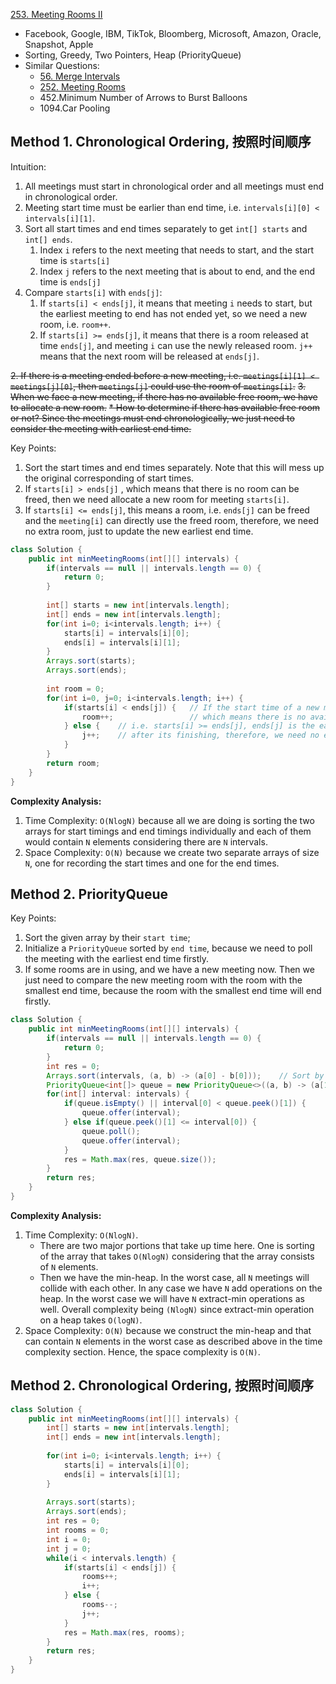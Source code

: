 [253. Meeting Rooms II](https://leetcode.com/problems/meeting-rooms-ii/)

* Facebook, Google, IBM, TikTok, Bloomberg, Microsoft, Amazon, Oracle, Snapshot, Apple
* Sorting, Greedy, Two Pointers, Heap (PriorityQueue)
* Similar Questions:
    * [56. Merge Intervals](https://leetcode.com/problems/merge-intervals/)
    * [252. Meeting Rooms](https://leetcode.com/problems/meeting-rooms/)
    * 452.Minimum Number of Arrows to Burst Balloons
    * 1094.Car Pooling


## Method 1. Chronological Ordering, 按照时间顺序
Intuition:
1. All meetings must start in chronological order and all meetings must end in chronological order.
2. Meeting start time must be earlier than end time, i.e. `intervals[i][0] < intervals[i][1]`.
3. Sort all start times and end times separately to get `int[] starts` and `int[] ends`.
    1. Index `i` refers to the next meeting that needs to start, and the start time is `starts[i]`
    2. Index `j` refers to the next meeting that is about to end, and the end time is `ends[j]`
4. Compare `starts[i]` with `ends[j]`:
    1. If `starts[i] < ends[j]`, it means that meeting `i` needs to start, but the earliest meeting to end has not ended yet, so we need a new room, i.e. `room++`.
    2. If `starts[i] >= ends[j]`, it means that there is a room released at time `ends[j]`, and meeting `i` can use the newly released room. `j++` means that the next room will be released at `ends[j]`.

~~2. If there is a meeting ended before a new meeting, i.e. `meetings[i][1] < meetings[j][0]`, then `meetings[j]` could use the room of `meetings[i]`.~~
~~3. When we face a new meeting, if there has no available free room, we have to allocate a new room.~~
    ~~* How to determine if there has available free room or not? Since the meetings must end chronologically, we just need to consider the meeting with earliest end time.~~

Key Points:
1. Sort the start times and end times separately. Note that this will mess up the original corresponding of start times. 
2. If `starts[i] > ends[j]` , which means that there is no room can be freed, then we need allocate a new room for meeting `starts[i]`. 
3. If `starts[i] <= ends[j]`, this means a room, i.e. `ends[j]` can be freed and the `meeting[i]` can directly use the freed room, therefore, we need no extra room, just to update the new earliest end time.
```java
class Solution {
    public int minMeetingRooms(int[][] intervals) {
        if(intervals == null || intervals.length == 0) {
            return 0;
        }
        
        int[] starts = new int[intervals.length];
        int[] ends = new int[intervals.length];
        for(int i=0; i<intervals.length; i++) {
            starts[i] = intervals[i][0];
            ends[i] = intervals[i][1];
        }
        Arrays.sort(starts);
        Arrays.sort(ends);
        
        int room = 0;
        for(int i=0, j=0; i<intervals.length; i++) {
            if(starts[i] < ends[j]) {   // If the start time of a new meeting is smaller than the earliest ended meeting time,
                room++;                 // which means there is no available free room for the new meeting, therefore, we need allocate a new one.
            } else {    // i.e. starts[i] >= ends[j], ends[j] is the earliest end time, if starts[i]>=ends[j], which means we can use the room of ends[j]
                j++;    // after its finishing, therefore, we need no extra room, and do nothing, just to increase j, i.e. point to the new earliest end time
            }
        }
        return room;
    }
}
```
**Complexity Analysis:**
1. Time Complexity: `O(Nlog⁡N)` because all we are doing is sorting the two arrays for start timings and end timings individually and each of them would contain `N` elements considering there are `N` intervals.
2. Space Complexity: `O(N)` because we create two separate arrays of size `N`, one for recording the start times and one for the end times.


## Method 2. PriorityQueue
Key Points:
1. Sort the given array by their `start time`;
2. Initialize a `PriorityQueue` sorted by `end time`, because we need to poll the meeting with the earliest end time firstly.
3. If some rooms are in using, and we have a new meeting now. Then we just need to compare the new meeting room with the room with the smallest end time, because the room with the smallest end time will end firstly.
```java
class Solution {
    public int minMeetingRooms(int[][] intervals) {
        if(intervals == null || intervals.length == 0) {
            return 0;
        }
        int res = 0;
        Arrays.sort(intervals, (a, b) -> (a[0] - b[0]));    // Sort by start time, because the meeting must start chronologically
        PriorityQueue<int[]> queue = new PriorityQueue<>((a, b) -> (a[1] - b[1]));  // Sort by end time, because the meeting must end chronologically
        for(int[] interval: intervals) {
            if(queue.isEmpty() || interval[0] < queue.peek()[1]) {
                queue.offer(interval);
            } else if(queue.peek()[1] <= interval[0]) {
                queue.poll();
                queue.offer(interval);
            }
            res = Math.max(res, queue.size());
        }
        return res;
    }
}
```
**Complexity Analysis:**
1. Time Complexity: `O(Nlog⁡N)`.
    * There are two major portions that take up time here. One is sorting of the array that takes `O(Nlog⁡N)` considering that the array consists of `N` elements.
    * Then we have the min-heap. In the worst case, all `N` meetings will collide with each other. In any case we have `N` add operations on the heap. In the worst case we will have `N` extract-min operations as well. Overall complexity being `(NlogN)` since extract-min operation on a heap takes `O(log⁡N)`.
2. Space Complexity: `O(N)` because we construct the min-heap and that can contain `N` elements in the worst case as described above in the time complexity section. Hence, the space complexity is `O(N)`.


## Method 2. Chronological Ordering, 按照时间顺序
```java
class Solution {
    public int minMeetingRooms(int[][] intervals) {
        int[] starts = new int[intervals.length];
        int[] ends = new int[intervals.length];
        
        for(int i=0; i<intervals.length; i++) {
            starts[i] = intervals[i][0];
            ends[i] = intervals[i][1];
        }
        
        Arrays.sort(starts);
        Arrays.sort(ends);
        int res = 0;
        int rooms = 0;
        int i = 0;
        int j = 0;
        while(i < intervals.length) {
            if(starts[i] < ends[j]) {
                rooms++;
                i++;
            } else {
                rooms--;
                j++;
            }
            res = Math.max(res, rooms);
        }
        return res;
    }
}
```